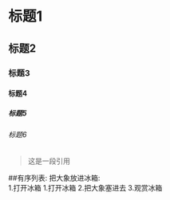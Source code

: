 # 标题1
## 标题2
### 标题3
#### 标题4
##### 标题5
###### 标题6

>这是一段引用

##有序列表:
把大象放进冰箱:  
1.打开冰箱
1.打开冰箱
2.把大象塞进去
3.观赏冰箱
